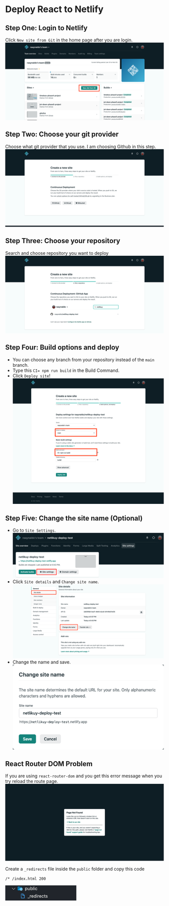 # Deploy React to Netlify

## Step One: Login to Netlify

Click `New site from Git` in the home page after you are login.
![first-step](https://raw.githubusercontent.com/raaynaldo/netlikuy-deploy-test/main/screen-shoot/first-step.png)

## Step Two: Choose your git provider

Choose what git provider that you use. I am choosing Github in this step.
![second-step](https://raw.githubusercontent.com/raaynaldo/netlikuy-deploy-test/main/screen-shoot/second-step.png)

## Step Three: Choose your repository

Search and choose repository you want to deploy
![third-step](https://raw.githubusercontent.com/raaynaldo/netlikuy-deploy-test/main/screen-shoot/third-step.png)

## Step Four: Build options and deploy

- You can choose any branch from your repository instead of the `main` branch. 
- Type this `CI= npm run build` in the Build Command.
- Click `Deploy site`!
![fourh-step](https://raw.githubusercontent.com/raaynaldo/netlikuy-deploy-test/main/screen-shoot/fourth-step.png)

## Step Five: Change the site name (Optional)

- Go to `Site Settings`.
![site-name-first](https://raw.githubusercontent.com/raaynaldo/netlikuy-deploy-test/main/screen-shoot/site-name-first.png)
- Click `Site details` and `Change site name`.
![site-name-second](https://raw.githubusercontent.com/raaynaldo/netlikuy-deploy-test/main/screen-shoot/site-name-second.png)
- Change the name and save.
![site-name-third](https://raw.githubusercontent.com/raaynaldo/netlikuy-deploy-test/main/screen-shoot/site-name-third.png)

## React Router DOM Problem

If you are using `react-router-dom` and you get this error message when you try reload the route page.
![error](https://raw.githubusercontent.com/raaynaldo/netlikuy-deploy-test/main/screen-shoot/error.png)

Create a `_redirects` file inside the `public` folder and copy this code
```
/* /index.html 200
```
![_redirects](https://raw.githubusercontent.com/raaynaldo/netlikuy-deploy-test/main/screen-shoot/redirects.png)